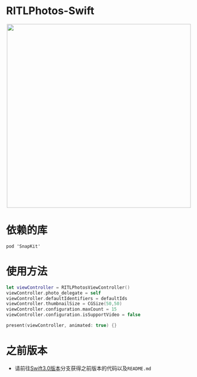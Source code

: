 # RITLPhotos-Swift

<div align="center"><img src="https://github.com/RITL/Swift-RITLImagePickerDemo/blob/master/RITLImagePicker-Swift/RITLPhotos.gif" height=500></img></div>

# 依赖的库
```
pod 'SnapKit'
```

# 使用方法
```Swift
let viewController = RITLPhotosViewController()
viewController.photo_delegate = self
viewController.defaultIdentifiers = defaultIds
viewController.thumbnailSize = CGSize(50,50)
viewController.configuration.maxCount = 15
viewController.configuration.isSupportVideo = false

present(viewController, animated: true) {}
```

# 之前版本

- 请前往[Swift3.0版本](https://github.com/RITL/Swift-RITLImagePickerDemo/tree/swift3.0)分支获得之前版本的代码以及`README.md`
